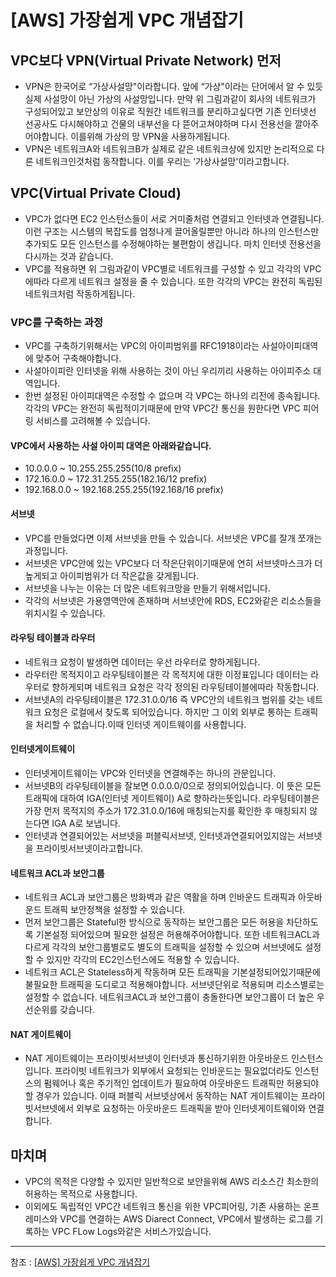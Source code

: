 # [AWS] 가장쉽게 VPC 개념잡기

## VPC보다 VPN(Virtual Private Network) 먼저

- VPN은 한국어로 “가상사설망"이라합니다. 앞에 “가상"이라는 단어에서 알 수 있듯 실제 사설망이 아닌 가상의 사설망입니다. 만약 위 그림과같이 회사의 네트워크가 구성되어있고 보안상의 이유로 직원간 네트워크를 분리하고싶다면 기존 인터넷선 선공사도 다시해야하고 건물의 내부선을 다 뜯어고쳐야하며 다시 전용선을 깔아주어야합니다. 이를위해 가상의 망 VPN을 사용하게됩니다.
- VPN은 네트워크A와 네트워크B가 실제로 같은 네트워크상에 있지만 논리적으로 다른 네트워크인것처럼 동작합니다. 이를 우리는 ‘가상사설망'이라고합니다.

## VPC(Virtual Private Cloud)
- VPC가 없다면 EC2 인스턴스들이 서로 거미줄처럼 연결되고 인터넷과 연결됩니다. 이런 구조는 시스템의 복잡도를 엄청나게 끌어올릴뿐만 아니라 하나의 인스턴스만 추가되도 모든 인스턴스를 수정해야하는 불편함이 생깁니다. 마치 인터넷 전용선을 다시까는 것과 같습니다.
- VPC를 적용하면 위 그림과같이 VPC별로 네트워크를 구성할 수 있고 각각의 VPC에따라 다르게 네트워크 설정을 줄 수 있습니다. 또한 각각의 VPC는 완전히 독립된 네트워크처럼 작동하게됩니다.

### VPC를 구축하는 과정

- VPC를 구축하기위해서는 VPC의 아이피범위를 RFC1918이라는 사설아이피대역에 맞추어 구축해야합니다.
- 사설아이피란 인터넷을 위해 사용하는 것이 아닌 우리끼리 사용하는 아이피주소 대역입니다. 
- 한번 설정된 아이피대역은 수정할 수 없으며 각 VPC는 하나의 리전에 종속됩니다. 각각의 VPC는 완전히 독립적이기때문에 만약 VPC간 통신을 원한다면 VPC 피어링 서비스를 고려해볼 수 있습니다.

#### VPC에서 사용하는 사설 아이피 대역은 아래와같습니다.

- 10.0.0.0 ~ 10.255.255.255(10/8 prefix)
- 172.16.0.0 ~ 172.31.255.255(182.16/12 prefix)
- 192.168.0.0 ~ 192.168.255.255(192.168/16 prefix)

#### 서브넷

- VPC를 만들었다면 이제 서브넷을 만들 수 있습니다. 서브넷은 VPC를 잘개 쪼개는 과정입니다.
- 서브넷은 VPC안에 있는 VPC보다 더 작은단위이기때문에 연히 서브넷마스크가 더 높게되고 아이피범위가 더 작은값을 갖게됩니다.
- 서브넷을 나누는 이유는 더 많은 네트워크망을 만들기 위해서입니다.
- 각각의 서브넷은 가용영역안에 존재하며 서브넷안에 RDS, EC2와같은 리소스들을 위치시킬 수 있습니다.

#### 라우팅 테이블과 라우터

- 네트워크 요청이 발생하면 데이터는 우선 라우터로 향하게됩니다.
- 라우터란 목적지이고 라우팅테이블은 각 목적지에 대한 이정표입니다 데이터는 라우터로 향하게되며 네트워크 요청은 각각 정의된 라우팅테이블에따라 작동합니다.
- 서브넷A의 라우팅테이블은 172.31.0.0/16 즉 VPC안의 네트워크 범위를 갖는 네트워크 요청은 로컬에서 찾도록 되어있습니다. 하지만 그 이외 외부로 통하는 트래픽을 처리할 수 없습니다.이때 인터넷 게이트웨이를 사용합니다.

#### 인터넷게이트웨이

- 인터넷게이트웨이는 VPC와 인터넷을 연결해주는 하나의 관문입니다.
- 서브넷B의 라우팅테이블을 잘보면 0.0.0.0/0으로 정의되어있습니다. 이 뜻은 모든 트래픽에 대하여 IGA(인터넷 게이트웨이) A로 향하라는뜻입니다. 라우팅테이블은 가장 먼저 목적지의 주소가 172.31.0.0/16에 매칭되는지를 확인한 후 매칭되지 않는다면 IGA A로 보냅니다.
- 인터넷과 연결되어있는 서브넷을 퍼블릭서브넷, 인터넷과연결되어있지않는 서브넷을 프라이빗서브넷이라고합니다.

#### 네트워크 ACL과 보안그룹

- 네트워크 ACL과 보안그룹은 방화벽과 같은 역활을 하며 인바운드 트래픽과 아웃바운드 트래픽 보안정책을 설정할 수 있습니다.
- 먼저 보안그룹은 Stateful한 방식으로 동작하는 보안그룹은 모든 허용을 차단하도록 기본설정 되어있으며 필요한 설정은 허용해주어야합니다. 또한 네트워크ACL과 다르게 각각의 보안그룹별로도 별도의 트래픽을 설정할 수 있으며 서브넷에도 설정할 수 있지만 각각의 EC2인스턴스에도 적용할 수 있습니다.
- 네트워크 ACL은 Stateless하게 작동하며 모든 트래픽을 기본설정되어있기때문에 불필요한 트래픽을 도디로고 적용해야합니다. 서브넷단위로 적용되며 리소스별로는 설정할 수 없습니다. 네트워크ACL과 보안그룹이 충돌한다면 보안그룹이 더 높은 우선순위를 갖습니다.

#### NAT 게이트웨이

- NAT 게이트웨이는 프라이빗서브넷이 인터넷과 통신하기위한 아웃바운드 인스턴스입니다. 프라이빗 네트워크가 외부에서 요청되는 인바운드는 필요없더라도 인스턴스의 펌웨어나 혹은 주기적인 업데이트가 필요하여 아웃바운드 트래픽만 허용되야할 경우가 있습니다. 이때 퍼블릭 서브넷상에서 동작하는 NAT 게이트웨이는 프라이빗서브넷에서 외부로 요청하는 아웃바운드 트래픽을 받아 인터넷게이트웨이와 연결합니다.

## 마치며

- VPC의 목적은 다양할 수 있지만 일반적으로 보안을위해 AWS 리소스간 최소한의 허용하는 목적으로 사용합니다.
- 이외에도 독립적인 VPC간 네트워크 통신을 위한 VPC피어링, 기존 사용하는 온프레미스와 VPC를 연결하는 AWS Diarect Connect, VPC에서 발생하는 로그를 기록하는 VPC FLow Logs와같은 서비스가있습니다.

---

참조 : [[AWS] 가장쉽게 VPC 개념잡기](https://medium.com/harrythegreat/aws-%EA%B0%80%EC%9E%A5%EC%89%BD%EA%B2%8C-vpc-%EA%B0%9C%EB%85%90%EC%9E%A1%EA%B8%B0-71eef95a7098)
